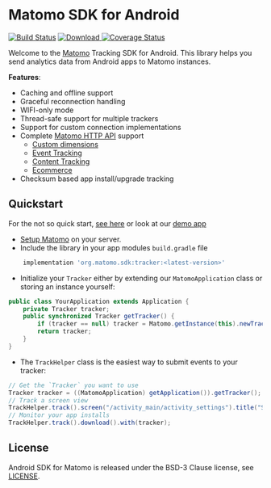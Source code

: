 Matomo SDK for Android
========================

[![Build Status](https://travis-ci.org/matomo-org/matomo-sdk-android.svg?branch=master)](https://travis-ci.org/matomo-org/matomo-sdk-android) [ ![Download](https://api.bintray.com/packages/darken/maven/matomo-sdk-android/images/download.svg) ](https://bintray.com/darken/maven/matomo-sdk-android/_latestVersion) [![Coverage Status](https://coveralls.io/repos/matomo/matomo-sdk-android/badge.svg?branch=master&service=github)](https://coveralls.io/github/matomo/matomo-sdk-android?branch=master)

Welcome to the [Matomo](http://matomo.org) Tracking SDK for Android. This library helps you send analytics data from Android apps to Matomo instances.

__Features__:
* Caching and offline support
* Graceful reconnection handling
* WIFI-only mode
* Thread-safe support for multiple trackers
* Support for custom connection implementations
* Complete [Matomo HTTP API](https://developer.matomo.org/api-reference/tracking-api) support
    * [Custom dimensions](https://matomo.org/docs/custom-dimensions/)
    * [Event Tracking](https://matomo.org/docs/event-tracking/)
    * [Content Tracking](https://matomo.org/docs/content-tracking/)
    * [Ecommerce](https://matomo.org/docs/ecommerce-analytics/)
* Checksum based app install/upgrade tracking

## Quickstart
For the not so quick start, [see here](https://github.com/matomo-org/matomo-sdk-android/wiki/Getting-started) or look at our [demo app](https://github.com/matomo-org/matomo-sdk-android/tree/master/exampleapp)

* [Setup Matomo](https://matomo.org/docs/installation/) on your server.
* Include the library in your app modules `build.gradle` file
```groovy
    implementation 'org.matomo.sdk:tracker:<latest-version>'
```

* Initialize your `Tracker` either by extending our `MatomoApplication` class or storing an instance yourself:
```java
public class YourApplication extends Application {
    private Tracker tracker;
    public synchronized Tracker getTracker() {
        if (tracker == null) tracker = Matomo.getInstance(this).newTracker(new TrackerConfig("http://domain.tld/matomo.php", 1));
        return tracker;
    }
}
```

* The `TrackHelper` class is the easiest way to submit events to your tracker:
```java
// Get the `Tracker` you want to use
Tracker tracker = ((MatomoApplication) getApplication()).getTracker();
// Track a screen view
TrackHelper.track().screen("/activity_main/activity_settings").title("Settings").with(tracker);
// Monitor your app installs
TrackHelper.track().download().with(tracker);
```

## License
Android SDK for Matomo is released under the BSD-3 Clause license, see [LICENSE](https://github.com/matomo-org/matomo-sdk-android/blob/master/LICENSE).
